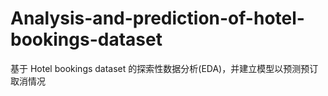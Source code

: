 # Analysis-and-prediction-of-hotel-bookings-dataset
基于 Hotel bookings dataset 的探索性数据分析(EDA)，并建立模型以预测预订取消情况
